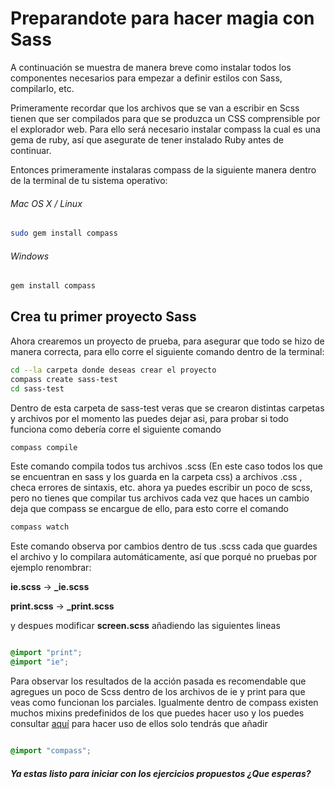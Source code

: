 # Preparandote para hacer magia con Sass

A continuación se muestra de manera breve como instalar todos los componentes necesarios para empezar a definir estilos con Sass, compilarlo, etc. 

Primeramente recordar que los archivos que se van a escribir en Scss tienen que ser compilados para que se produzca un CSS comprensible por el explorador web. Para ello será necesario instalar compass la cual es una gema de ruby, así que asegurate de tener instalado Ruby antes de continuar. 

Entonces primeramente instalaras compass de la siguiente manera dentro de la terminal de tu sistema operativo: 

###### Mac OS X / Linux

``` bash
sudo gem install compass
``` 

###### Windows

``` bash
gem install compass
``` 

## Crea tu primer proyecto Sass

Ahora crearemos un proyecto de prueba, para asegurar que todo se hizo de manera correcta, para ello corre el siguiente comando dentro de la terminal:

``` bash
cd --la carpeta donde deseas crear el proyecto
compass create sass-test
cd sass-test 
``` 

Dentro de esta carpeta de sass-test veras que se crearon distintas carpetas y archivos por el momento las puedes dejar asi, para probar si todo funciona como debería corre el siguiente comando

``` bash
compass compile
``` 

Este comando compila todos tus archivos .scss (En este caso todos los que se encuentran en sass y los guarda en la carpeta css) a archivos .css , checa errores de sintaxis, etc. ahora ya puedes escribir un poco de scss, pero no tienes que compilar tus archivos cada vez que haces un cambio deja que compass se encargue de ello, para esto corre el comando 

``` bash
compass watch
``` 

Este comando observa por cambios dentro de tus .scss cada que guardes el archivo y lo compilara automáticamente, así que porqué no pruebas por ejemplo renombrar:

**ie.scss**  ->  **_ie.scss**

**print.scss**  ->  **_print.scss**

y despues modificar **screen.scss** añadiendo las siguientes lineas

``` scss

@import "print";
@import "ie";

``` 

Para observar los resultados de la acción pasada es recomendable que agregues un poco de Scss dentro de los archivos de ie y print para que veas como funcionan los parciales. Igualmente dentro de compass existen muchos mixins predefinidos de los que puedes hacer uso y los puedes consultar [aquí](http://compass-style.org/index/mixins/) para hacer uso de ellos solo tendrás que añadir 

``` scss

@import "compass";

``` 

##### Ya estas listo para iniciar con los ejercicios propuestos ¿Que esperas?
